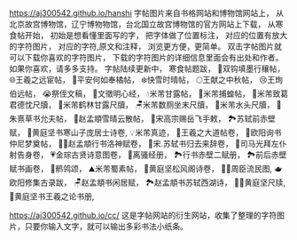 https://aj300542.github.io/hanshi
字帖图片来自书格网站和博物馆网站上，
从北京故宫博物馆，辽宁博物物馆，台北国立故宫博物馆的官方网站上下载，
从寒食帖开始，
初始是想看懂里面写的字，
把字体做了位置标注，
对应的位置有放大的字符图片，
对应的字符,原文和注释，
浏览更方便，更简单。
双击字帖图片就可以下载你喜欢的字符图片，
下载的字符图片的详细信息里面会有出处和作者。
如果你喜欢，请多多支持。
字帖陆续更新中，
寒食帖题跋，
🤝双钩填墨行穰帖，
🌐王羲之远宦帖，
🍊平安何如奉橘帖，
❄️快雪时晴帖，
🌕王献之中秋帖，
😢王珣伯远帖，
😭祭侄文稿，
💝文徵明心经，
💧米芾甘露帖，
🦗米芾捕蝗帖，
🚢米芾致葛君德忱尺牘，
🧋米芾鹤林甘露尺牘，
🪑米芾数厕坐末尺牘，
🧾米芾水头尺牘，
👀朱熹草书允夫帖，
🐎赵孟頫雪晴云散帖，
📁宋高宗赐岳飞手敕，
🏞️苏轼前赤壁赋，
🪷黄庭坚书寒山子庞居士诗卷,
💡米芾真迹，
🪷王羲之大道帖卷，
🌌欧阳询书仲尼梦奠帖，
🧜‍♀️赵孟頫行书洛神赋卷，
🛫宋.苏轼书归去来辞卷，
🤲司马光拜左仆射告身卷，
💗金琮古贤诗意图卷，
🌋离骚经册，
🏞️行书赤壁二赋册，
🏞️前后赤壁赋书画卷，
🪿鹡鸰颂，
⛰️米芾蜀素帖，
🌄黄庭坚松风阁诗卷，
🧔‍♂️周臣流民图,
🫖欧阳修集古录跋，
🪑赵孟頫书闲居赋，
🏞️赵孟頫书苏轼西湖诗，
🧔‍♂️黄庭坚尺牍,
🧾黄庭坚书王羲之论书册,



https://aj300542.github.io/cc/ 这是字帖网站的衍生网站，收集了整理的字符图片，只要你输入文字，就可以输出多彩书法小纸条。
